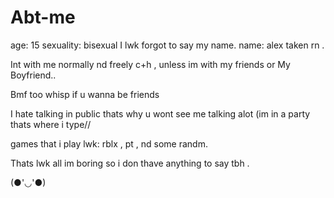 # Abt-me
age: 15 
sexuality: bisexual 
I lwk forgot to say my name. name: alex
taken rn .


Int with me normally nd freely c+h , unless im with my friends or My Boyfriend..


Bmf too whisp if u wanna be friends


I hate talking in public thats why u wont see me talking alot (im in a party thats where i type//


games that i play lwk: rblx , pt , nd some randm.


Thats lwk all im boring so i don thave anything to say tbh .


(●'◡'●)


